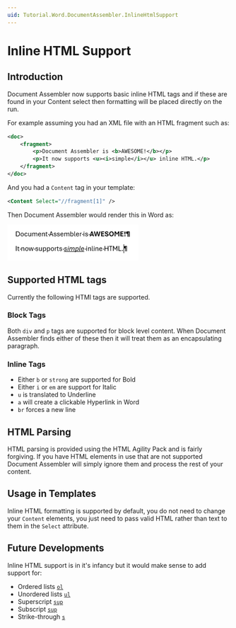 ```yaml
---
uid: Tutorial.Word.DocumentAssembler.InlineHtmlSupport
---
```


# Inline HTML Support

## Introduction

Document Assembler now supports basic inline HTML tags and if these are found in your Content select then formatting will be placed directly on the run.

For example assuming you had an XML file with an HTML fragment such as:

```xml
<doc>
    <fragment>
        <p>Document Assembler is <b>AWESOME!</b></p>
        <p>It now supports <u><i>simple</i></u> inline HTML.</p>
    </fragment>
</doc>
```

And you had a `Content` tag in your template:

```xml
<Content Select="//fragment[1]" />
```

Then Document Assembler would render this in Word as:

![Example Word output for Inline HTML fragment](../../images/word/documentassembler/inline-HTML-in-Word-example.png)

## Supported HTML tags

Currently the following HTMl tags are supported.

### Block Tags

Both `div` and `p` tags are supported for block level content.  When Document Assembler finds either of these then it will treat them as an encapsulating paragraph.

### Inline Tags

* Either `b` or `strong` are supported for Bold
* Either `i` or `em` are support for Italic
* `u` is translated to Underline
* `a` will create a clickable Hyperlink in Word
* `br` forces a new line

## HTML Parsing

HTML parsing is provided using the HTML Agility Pack and is fairly forgiving.  If you have HTML elements in use that are not supported Document Assembler will simply ignore them and process the rest of your content.

## Usage in Templates

Inline HTML formatting is supported by default, you do not need to change your `Content` elements, you just need to pass valid HTML rather than text to them in the `Select` attribute.

## Future Developments

Inline HTML support is in it's infancy but it would make sense to add support for:

* Ordered lists <a href="https://developer.mozilla.org/en-US/docs/Web/HTML/Element/ol" target="_blank">`ol`</a>
* Unordered lists <a href="https://developer.mozilla.org/en-US/docs/Web/HTML/Element/ul" target="_blank">`ul`</a>
* Superscript <a href="https://developer.mozilla.org/en-US/docs/Web/HTML/Element/sup" target="_blank">`sup`</a>
* Subscript <a href="https://developer.mozilla.org/en-US/docs/Web/HTML/Element/sub" target="_blank">`sup`</a>
* Strike-through <a href="https://developer.mozilla.org/en-US/docs/Web/HTML/Element/s" target="_blank">`s`</a>